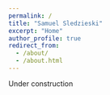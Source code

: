 ```yaml
---
permalink: /
title: "Samuel Sledzieski"
excerpt: "Home"
author_profile: true
redirect_from: 
  - /about/
  - /about.html
---
```


Under construction